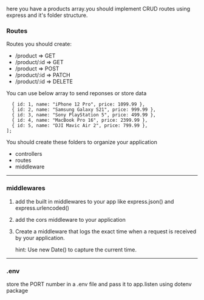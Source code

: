 here you have a products array.you should implement CRUD routes using express and it's folder structure.

### Routes

Routes you should create:

- /product => GET
- /product/:id => GET
- /product => POST
- /product/:id => PATCH
- /product/:id => DELETE

You can use below array to send reponses or store data

```jslet products = [
  { id: 1, name: "iPhone 12 Pro", price: 1099.99 },
  { id: 2, name: "Samsung Galaxy S21", price: 999.99 },
  { id: 3, name: "Sony PlayStation 5", price: 499.99 },
  { id: 4, name: "MacBook Pro 16", price: 2399.99 },
  { id: 5, name: "DJI Mavic Air 2", price: 799.99 },
];
```

You should create these folders to organize your application

- controllers
- routes
- middleware

---

### middlewares

1. add the built in middlewares to your app like express.json() and express.urlencoded()

2. add the cors middleware to your application

3. Create a middleware that logs the exact time when a request is received by your application.

   hint: Use new Date() to capture the current time.

---

### .env

store the PORT number in a .env file and pass it to app.listen using dotenv package

